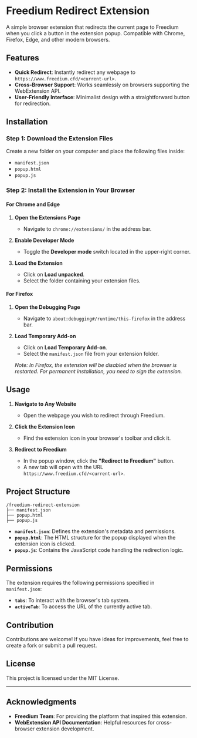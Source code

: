 # Freedium Redirect Extension

A simple browser extension that redirects the current page to Freedium when you click a button in the extension popup. Compatible with Chrome, Firefox, Edge, and other modern browsers.

## Features

- **Quick Redirect**: Instantly redirect any webpage to `https://www.freedium.cfd/<current-url>`.
- **Cross-Browser Support**: Works seamlessly on browsers supporting the WebExtension API.
- **User-Friendly Interface**: Minimalist design with a straightforward button for redirection.

## Installation

### Step 1: Download the Extension Files

Create a new folder on your computer and place the following files inside:

- `manifest.json`
- `popup.html`
- `popup.js`

### Step 2: Install the Extension in Your Browser

#### For Chrome and Edge

1. **Open the Extensions Page**

   - Navigate to `chrome://extensions/` in the address bar.

2. **Enable Developer Mode**

   - Toggle the **Developer mode** switch located in the upper-right corner.

3. **Load the Extension**

   - Click on **Load unpacked**.
   - Select the folder containing your extension files.

#### For Firefox

1. **Open the Debugging Page**

   - Navigate to `about:debugging#/runtime/this-firefox` in the address bar.

2. **Load Temporary Add-on**

   - Click on **Load Temporary Add-on**.
   - Select the `manifest.json` file from your extension folder.

   _Note: In Firefox, the extension will be disabled when the browser is restarted. For permanent installation, you need to sign the extension._

## Usage

1. **Navigate to Any Website**

   - Open the webpage you wish to redirect through Freedium.

2. **Click the Extension Icon**

   - Find the extension icon in your browser's toolbar and click it.

3. **Redirect to Freedium**

   - In the popup window, click the **"Redirect to Freedium"** button.
   - A new tab will open with the URL `https://www.freedium.cfd/<current-url>`.

## Project Structure

```
/freedium-redirect-extension
├── manifest.json
├── popup.html
├── popup.js
```

- **`manifest.json`**: Defines the extension's metadata and permissions.
- **`popup.html`**: The HTML structure for the popup displayed when the extension icon is clicked.
- **`popup.js`**: Contains the JavaScript code handling the redirection logic.

## Permissions

The extension requires the following permissions specified in `manifest.json`:

- **`tabs`**: To interact with the browser's tab system.
- **`activeTab`**: To access the URL of the currently active tab.

## Contribution

Contributions are welcome! If you have ideas for improvements, feel free to create a fork or submit a pull request.

## License

This project is licensed under the MIT License.

---

## Acknowledgments

- **Freedium Team**: For providing the platform that inspired this extension.
- **WebExtension API Documentation**: Helpful resources for cross-browser extension development.

